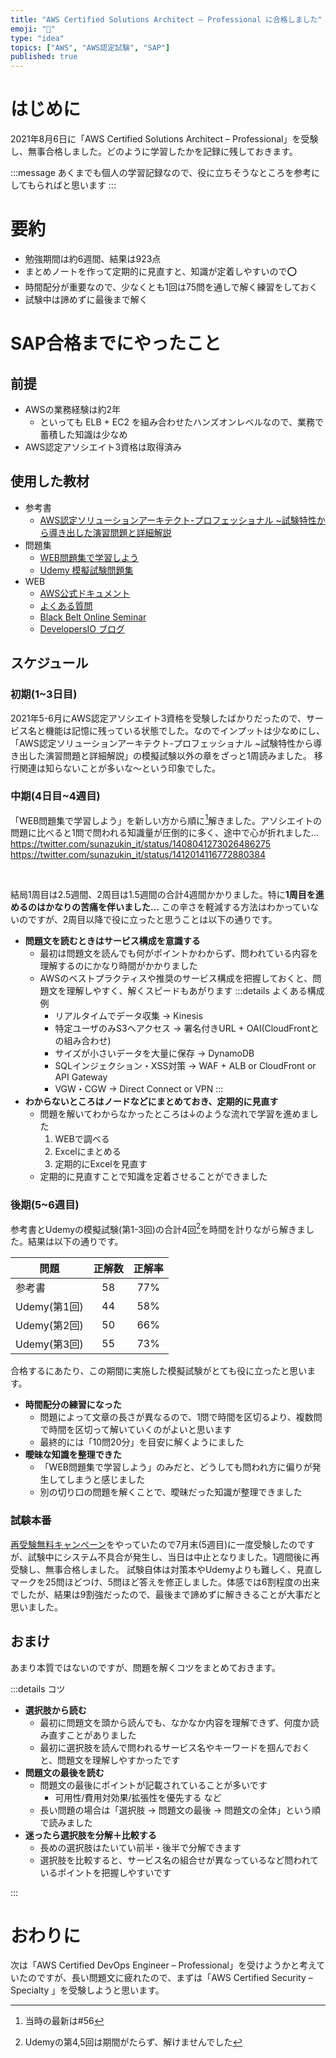 ```yaml
---
title: "AWS Certified Solutions Architect – Professional に合格しました"
emoji: "💯"
type: "idea"
topics: ["AWS", "AWS認定試験", "SAP"]
published: true
---
```


# はじめに

2021年8月6日に「AWS Certified Solutions Architect – Professional」を受験し、無事合格しました。どのように学習したかを記録に残しておきます。

:::message
あくまでも個人の学習記録なので、役に立ちそうなところを参考にしてもらればと思います
:::

# 要約

* 勉強期間は約6週間、結果は923点
* まとめノートを作って定期的に見直すと、知識が定着しやすいので⭕️
* 時間配分が重要なので、少なくとも1回は75問を通しで解く練習をしておく
* 試験中は諦めずに最後まで解く

# SAP合格までにやったこと

## 前提

* AWSの業務経験は約2年
  * といっても ELB + EC2 を組み合わせたハンズオンレベルなので、業務で蓄積した知識は少なめ
* AWS認定アソシエイト3資格は取得済み

## 使用した教材

* 参考書
  * [AWS認定ソリューションアーキテクト-プロフェッショナル ~試験特性から導き出した演習問題と詳細解説](https://www.amazon.co.jp/AWS%E8%AA%8D%E5%AE%9A%E3%82%BD%E3%83%AA%E3%83%A5%E3%83%BC%E3%82%B7%E3%83%A7%E3%83%B3%E3%82%A2%E3%83%BC%E3%82%AD%E3%83%86%E3%82%AF%E3%83%88-%E3%83%97%E3%83%AD%E3%83%95%E3%82%A7%E3%83%83%E3%82%B7%E3%83%A7%E3%83%8A%E3%83%AB-%E8%A9%A6%E9%A8%93%E7%89%B9%E6%80%A7%E3%81%8B%E3%82%89%E5%B0%8E%E3%81%8D%E5%87%BA%E3%81%97%E3%81%9F%E6%BC%94%E7%BF%92%E5%95%8F%E9%A1%8C%E3%81%A8%E8%A9%B3%E7%B4%B0%E8%A7%A3%E8%AA%AC-%E5%B9%B3%E5%B1%B1-%E6%AF%85/dp/4865942483/ref=sr_1_16?__mk_ja_JP=%E3%82%AB%E3%82%BF%E3%82%AB%E3%83%8A&dchild=1&keywords=aws+%E8%AA%8D%E5%AE%9A&qid=1628934817&sr=8-16)
* 問題集
  * [WEB問題集で学習しよう](https://aws.koiwaclub.com/)
  * [Udemy 模擬試験問題集](https://www.udemy.com/course/aws-53225/)
* WEB
  * [AWS公式ドキュメント](https://docs.aws.amazon.com/index.html)
  * [よくある質問](https://aws.amazon.com/jp/faqs/?nc1=f_dr)
  * [Black Belt Online Seminar](https://aws.amazon.com/jp/aws-jp-introduction/aws-jp-webinar-service-cut/)
  * [DevelopersIO ブログ](https://dev.classmethod.jp/)

## スケジュール

### 初期(1~3日目)

2021年5-6月にAWS認定アソシエイト3資格を受験したばかりだったので、サービス名と機能は記憶に残っている状態でした。なのでインプットは少なめにし、「AWS認定ソリューションアーキテクト-プロフェッショナル ~試験特性から導き出した演習問題と詳細解説」の模擬試験以外の章をざっと1周読みました。
移行関連は知らないことが多いな～という印象でした。

### 中期(4日目~4週目)

「WEB問題集で学習しよう」を新しい方から順に[^1]解きました。アソシエイトの問題に比べると1問で問われる知識量が圧倒的に多く、途中で心が折れました…
https://twitter.com/sunazukin_it/status/1408041273026486275
https://twitter.com/sunazukin_it/status/1412014116772880384

<br>

結局1周目は2.5週間、2周目は1.5週間の合計4週間かかりました。特に**1周目を進めるのはかなりの苦痛を伴いました…** この辛さを軽減する方法はわかっていないのですが、2周目以降で役に立ったと思うことは以下の通りです。

* **問題文を読むときはサービス構成を意識する**
  * 最初は問題文を読んでも何がポイントかわからず、問われている内容を理解するのにかなり時間がかかりました
  * AWSのベストプラクティスや推奨のサービス構成を把握しておくと、問題文を理解しやすく、解くスピードもあがります
    :::details よくある構成例
    * リアルタイムでデータ収集 → Kinesis
    * 特定ユーザのみS3へアクセス → 署名付きURL + OAI(CloudFrontとの組み合わせ)
    * サイズが小さいデータを大量に保存 → DynamoDB
    * SQLインジェクション・XSS対策 → WAF + ALB or CloudFront or API Gateway
    * VGW・CGW → Direct Connect or VPN
    :::
* **わからないところはノードなどにまとめておき、定期的に見直す**
  * 問題を解いてわからなかったところは↓のような流れで学習を進めました
    1. WEBで調べる
    2. Excelにまとめる
    3. 定期的にExcelを見直す
  * 定期的に見直すことで知識を定着させることができました

### 後期(5~6週目)

参考書とUdemyの模擬試験(第1-3回)の合計4回[^2]を時間を計りながら解きました。結果は以下の通りです。

| 問題 | 正解数 | 正解率 |
| ---- | :----: | :----: |
| 参考書 | 58 | 77% |
| Udemy(第1回) | 44 | 58% |
| Udemy(第2回) | 50 | 66% |
| Udemy(第3回) | 55 | 73% |

合格するにあたり、この期間に実施した模擬試験がとても役に立ったと思います。

* **時間配分の練習になった**
  * 問題によって文章の長さが異なるので、1問で時間を区切るより、複数問で時間を区切って解いていくのがよいと思います
  * 最終的には「10問20分」を目安に解くようにました
* **曖昧な知識を整理できた**
  * 「WEB問題集で学習しよう」のみだと、どうしても問われ方に偏りが発生してしまうと感じました
  * 別の切り口の問題を解くことで、曖昧だった知識が整理できました

### 試験本番

[再受験無料キャンペーン](https://pages.awscloud.com/Global_TrainCert_Japan_Online_Proctoringja.html)をやっていたので7月末(5週目)に一度受験したのですが、試験中にシステム不具合が発生し、当日は中止となりました。1週間後に再受験し、無事合格しました。
試験自体は対策本やUdemyよりも難しく、見直しマークを25問ほどつけ、5問ほど答えを修正しました。体感では6割程度の出来でしたが、結果は9割強だったので、最後まで諦めずに解ききることが大事だと思いました。

## おまけ

あまり本質ではないのですが、問題を解くコツをまとめておきます。

:::details コツ

* **選択肢から読む**
  * 最初に問題文を頭から読んでも、なかなか内容を理解できず、何度か読み直すことがありました
  * 最初に選択肢を読んで問われるサービス名やキーワードを掴んでおくと、問題文を理解しやすかったです
* **問題文の最後を読む**
  * 問題文の最後にポイントが記載されていることが多いです
    * 可用性/費用対効果/拡張性を優先する など
  * 長い問題の場合は「選択肢 → 問題文の最後 → 問題文の全体」という順で読みました
* **迷ったら選択肢を分解＋比較する**
  * 長めの選択肢はたいてい前半・後半で分解できます
  * 選択肢を比較すると、サービス名の組合せが異なっているなど問われているポイントを把握しやすいです

:::

# おわりに

次は「AWS Certified DevOps Engineer – Professional」を受けようかと考えていたのですが、長い問題文に疲れたので、まずは「AWS Certified Security – Specialty 」を受験しようと思います。

[^1]: 当時の最新は#56
[^2]: Udemyの第4,5回は期間がたらず、解けませんでした
